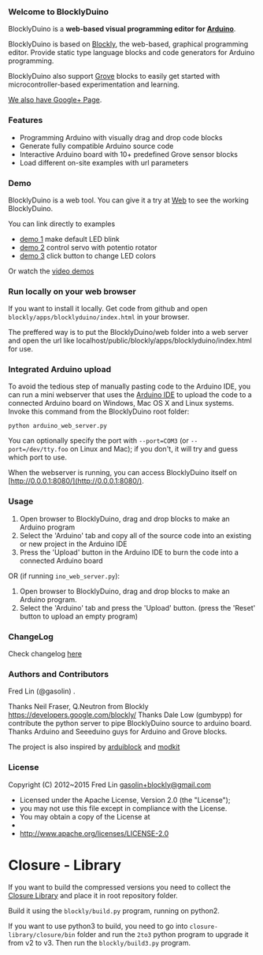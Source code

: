 ### Welcome to BlocklyDuino

BlocklyDuino is a **web-based visual programming editor for [Arduino](http://www.arduino.cc/)**.

BlocklyDuino is based on [Blockly](https://developers.google.com/blockly/), the web-based, graphical programming editor. Provide static type language blocks and code generators for Arduino programming.

BlocklyDuino also support [Grove](http://www.seeedstudio.com/wiki/GROVE_System) blocks to easily get started with microcontroller-based experimentation and learning.

[We also have Google+ Page](https://plus.google.com/111979846292233941175).

### Features

* Programming Arduino with visually drag and drop code blocks
* Generate fully compatible Arduino source code
* Interactive Arduino board with 10+ predefined Grove sensor blocks
* Load different on-site examples with url parameters

### Demo

BlocklyDuino is a web tool. You can give it a try at
[Web](http://blocklyduino.github.io/BlocklyDuino/blockly/apps/blocklyduino/) to see the working BlocklyDuino.

You can link directly to examples
* [demo 1](http://blocklyduino.github.io/BlocklyDuino/blockly/apps/blocklyduino/index.html?url=examples/blink.xml) make default LED blink
* [demo 2](http://blocklyduino.github.io/BlocklyDuino/blockly/apps/blocklyduino/index.html?url=examples/servo_potentio.xml) control servo with potentio rotator
* [demo 3](http://blocklyduino.github.io/BlocklyDuino/blockly/apps/blocklyduino/index.html?url=examples/click_color.xml) click button to change LED colors

Or watch the [video demos](http://www.youtube.com/watch?v=_swiyXcUvNY)

### Run locally on your web browser

If you want to install it locally. Get code from github and open `blockly/apps/blocklyduino/index.html` in your browser.

The preffered way is to put the BlocklyDuino/web folder into a web server and open the url like localhost/public/blockly/apps/blocklyduino/index.html for use.

### Integrated Arduino upload

To avoid the tedious step of manually pasting code to the Arduino IDE, you can run a mini webserver that uses
the [Arduino IDE](https://www.arduino.cc/en/Main/Software) to upload the code to a connected Arduino board on Windows, Mac OS X and Linux systems.
Invoke this command from the BlocklyDuino root folder:

```
python arduino_web_server.py
```

You can optionally specify the port with `--port=COM3` (or `--port=/dev/tty.foo` on Linux and Mac); if you don't, it will try and guess which port to use.

When the webserver is running, you can access BlocklyDuino itself on [http://0.0.0.1:8080/](http://0.0.0.1:8080/).

### Usage

1. Open browser to BlocklyDuino, drag and drop blocks to make an Arduino program
2. Select the 'Arduino' tab and copy all of the source code into an existing or new project in the Arduino IDE
3. Press the 'Upload' button in the Arduino IDE to burn the code into a connected Arduino board

OR (if running `ino_web_server.py`):

1. Open browser to BlocklyDuino, drag and drop blocks to make an Arduino program.
2. Select the 'Arduino' tab and press the 'Upload' button. (press the 'Reset' button to upload an empty program)

### ChangeLog

Check changelog [here](https://github.com/BlocklyDuino/BlocklyDuino/blob/master/CHANGELOG.txt)

### Authors and Contributors
Fred Lin (@gasolin) .

Thanks Neil Fraser, Q.Neutron from Blockly https://developers.google.com/blockly/
Thanks Dale Low (gumbypp) for contribute the python server to pipe BlocklyDuino source to arduino board.
Thanks Arduino and Seeeduino guys for Arduino and Grove blocks.

The project is also inspired by [arduiblock](https://github.com/taweili/ardublock) and [modkit](http://www.modk.it/)

### License

Copyright (C) 2012~2015 Fred Lin gasolin+blockly@gmail.com

 * Licensed under the Apache License, Version 2.0 (the "License");
 * you may not use this file except in compliance with the License.
 * You may obtain a copy of the License at
 *
 *   http://www.apache.org/licenses/LICENSE-2.0

# Closure - Library
If you want to build the compressed versions you need to collect the [Closure Library](https://github.com/google/closure-library/releases) and place it in root repository folder.

Build it using the `blockly/build.py` program, running on python2.

If you want to use python3 to build, you need to go into `closure-library/closure/bin` folder and run the `2to3` python program to upgrade it from v2 to v3. Then run the `blockly/build3.py` program.